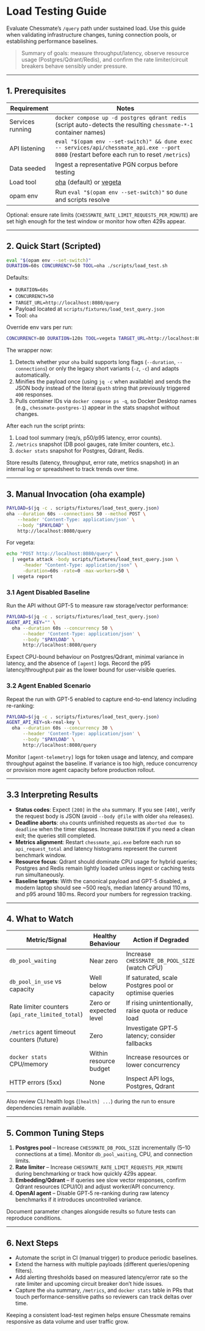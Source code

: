# Load Testing Guide

Evaluate Chessmate’s `/query` path under sustained load. Use this guide when validating infrastructure changes, tuning connection pools, or establishing performance baselines.

> Summary of goals: measure throughput/latency, observe resource usage (Postgres/Qdrant/Redis), and confirm the rate limiter/circuit breakers behave sensibly under pressure.

---

## 1. Prerequisites

| Requirement | Notes |
| --- | --- |
| Services running | `docker compose up -d postgres qdrant redis` (script auto-detects the resulting `chessmate-*-1` container names) |
| API listening | `eval "$(opam env --set-switch)" && dune exec -- services/api/chessmate_api.exe --port 8080` (restart before each run to reset `/metrics`) |
| Data seeded | Ingest a representative PGN corpus before testing |
| Load tool | [oha](https://github.com/hatoo/oha) (default) or [vegeta](https://github.com/tsenart/vegeta) |
| opam env | Run `eval "$(opam env --set-switch)"` so `dune` and scripts resolve |

Optional: ensure rate limits (`CHESSMATE_RATE_LIMIT_REQUESTS_PER_MINUTE`) are set high enough for the test window or monitor how often 429s appear.

---

## 2. Quick Start (Scripted)

```sh
eval "$(opam env --set-switch)"
DURATION=60s CONCURRENCY=50 TOOL=oha ./scripts/load_test.sh
```

Defaults:
- `DURATION=60s`
- `CONCURRENCY=50`
- `TARGET_URL=http://localhost:8080/query`
- Payload located at `scripts/fixtures/load_test_query.json`
- Tool: `oha`

Override env vars per run:
```sh
CONCURRENCY=80 DURATION=120s TOOL=vegeta TARGET_URL=http://localhost:8080/query   ./scripts/load_test.sh
```

The wrapper now:
1. Detects whether your `oha` build supports long flags (`--duration`, `--connections`) or only the legacy short variants (`-z`, `-c`) and adapts automatically.
2. Minifies the payload once (using `jq -c` when available) and sends the JSON body instead of the literal `@path` string that previously triggered `400` responses.
3. Pulls container IDs via `docker compose ps -q`, so Docker Desktop names (e.g., `chessmate-postgres-1`) appear in the stats snapshot without changes.

After each run the script prints:
1. Load tool summary (req/s, p50/p95 latency, error counts).
2. `/metrics` snapshot (DB pool gauges, rate limiter counters, etc.).
3. `docker stats` snapshot for Postgres, Qdrant, Redis.

Store results (latency, throughput, error rate, metrics snapshot) in an internal log or spreadsheet to track trends over time.

---

## 3. Manual Invocation (oha example)

```sh
PAYLOAD=$(jq -c . scripts/fixtures/load_test_query.json)
oha --duration 60s --connections 50 --method POST \
    --header 'Content-Type: application/json' \
    --body "$PAYLOAD" \
    http://localhost:8080/query
```

For vegeta:
```sh
echo "POST http://localhost:8080/query" \
  | vegeta attack -body scripts/fixtures/load_test_query.json \
      -header "Content-Type: application/json" \
      -duration=60s -rate=0 -max-workers=50 \
  | vegeta report
```

### 3.1 Agent Disabled Baseline

Run the API without GPT-5 to measure raw storage/vector performance:

```sh
PAYLOAD=$(jq -c . scripts/fixtures/load_test_query.json)
AGENT_API_KEY="" \
  oha --duration 60s --concurrency 50 \
      --header 'Content-Type: application/json' \
      --body "$PAYLOAD" \
      http://localhost:8080/query
```

Expect CPU-bound behaviour on Postgres/Qdrant, minimal variance in latency, and the absence of `[agent]` logs. Record the p95 latency/throughput pair as the lower bound for user-visible queries.

### 3.2 Agent Enabled Scenario

Repeat the run with GPT-5 enabled to capture end-to-end latency including re-ranking:

```sh
PAYLOAD=$(jq -c . scripts/fixtures/load_test_query.json)
AGENT_API_KEY=sk-real-key \
  oha --duration 60s --concurrency 30 \
      --header 'Content-Type: application/json' \
      --body "$PAYLOAD" \
      http://localhost:8080/query
```

Monitor `[agent-telemetry]` logs for token usage and latency, and compare throughput against the baseline. If variance is too high, reduce concurrency or provision more agent capacity before production rollout.

---

## 3.3 Interpreting Results

- **Status codes**: Expect `[200]` in the `oha` summary. If you see `[400]`, verify the request body is JSON (avoid `--body @file` with older `oha` releases).
- **Deadline aborts**: `oha` counts unfinished requests as `aborted due to deadline` when the timer elapses. Increase `DURATION` if you need a clean exit; the queries still completed.
- **Metrics alignment**: Restart `chessmate_api.exe` before each run so `api_request_total` and latency histograms represent the current benchmark window.
- **Resource focus**: Qdrant should dominate CPU usage for hybrid queries; Postgres and Redis remain lightly loaded unless ingest or caching tests run simultaneously.
- **Baseline targets**: With the canonical payload and GPT-5 disabled, a modern laptop should see ~500 req/s, median latency around 110 ms, and p95 around 180 ms. Record your numbers for regression tracking.

---

## 4. What to Watch

| Metric/Signal | Healthy Behaviour | Action if Degraded |
| --- | --- | --- |
| `db_pool_waiting` | Near zero | Increase `CHESSMATE_DB_POOL_SIZE` (watch CPU) |
| `db_pool_in_use` vs capacity | Well below capacity | If saturated, scale Postgres pool or optimise queries |
| Rate limiter counters (`api_rate_limited_total`) | Zero or expected level | If rising unintentionally, raise quota or reduce load |
| `/metrics` agent timeout counters (future) | Zero | Investigate GPT‑5 latency; consider fallbacks |
| `docker stats` CPU/memory | Within resource budget | Increase resources or lower concurrency |
| HTTP errors (5xx) | None | Inspect API logs, Postgres, Qdrant |

Also review CLI health logs (`[health] ...`) during the run to ensure dependencies remain available.

---

## 5. Common Tuning Steps

1. **Postgres pool** – Increase `CHESSMATE_DB_POOL_SIZE` incrementally (5–10 connections at a time). Monitor `db_pool_waiting`, CPU, and connection limits.
2. **Rate limiter** – Increase `CHESSMATE_RATE_LIMIT_REQUESTS_PER_MINUTE` during benchmarking or track how quickly 429s appear.
3. **Embedding/Qdrant** – If queries see slow vector responses, confirm Qdrant resources (CPU/IO) and adjust worker/API concurrency.
4. **OpenAI agent** – Disable GPT‑5 re-ranking during raw latency benchmarks if it introduces uncontrolled variance.

Document parameter changes alongside results so future tests can reproduce conditions.

---

## 6. Next Steps

- Automate the script in CI (manual trigger) to produce periodic baselines.
- Extend the harness with multiple payloads (different queries/opening filters).
- Add alerting thresholds based on measured latency/error rate so the rate limiter and upcoming circuit breaker don’t hide issues.
- Capture the `oha` summary, `/metrics`, and `docker stats` table in PRs that touch performance-sensitive paths so reviewers can track deltas over time.

Keeping a consistent load-test regimen helps ensure Chessmate remains responsive as data volume and user traffic grow.
